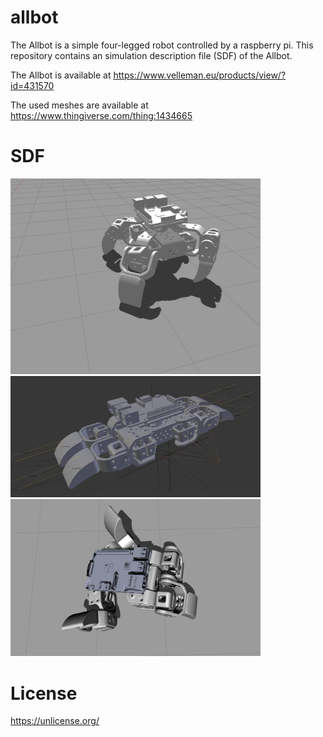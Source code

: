 # allbot
The Allbot is a simple four-legged robot controlled by a raspberry pi.
This repository contains an simulation description file (SDF) of the Allbot.

The Allbot is available at https://www.velleman.eu/products/view/?id=431570
  
The used meshes are available at https://www.thingiverse.com/thing:1434665

# SDF

<a src="https://github.com/janek-gross/allbot/blob/master/images/allbot_photo.jpg?raw=true" width="400" >
</a>

<img src="https://github.com/janek-gross/allbot/blob/master/images/allbot_visual.jpg?raw=true" width="400" />

<img src="https://github.com/janek-gross/allbot/blob/master/images/visual.png?raw=true" width="400" />

<img src="https://github.com/janek-gross/allbot/blob/master/images/motion.png?raw=true" width="400" />

# License
https://unlicense.org/
